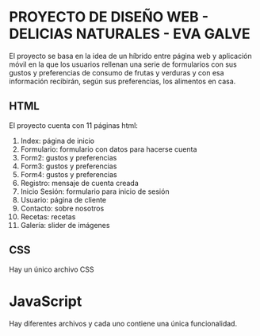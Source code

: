 # PROYECTO DE DISEÑO WEB - DELICIAS NATURALES - EVA GALVE

 El proyecto se basa en la idea de un híbrido entre página web y aplicación móvil en la que los usuarios rellenan una serie de formularios con sus gustos y preferencias de consumo de frutas y verduras y con esa información recibirán, según sus preferencias, los alimentos en casa. 

 ## HTML
 El proyecto cuenta con 11 páginas html:
 1. Index: página de inicio 
 2. Formulario: formulario con datos para hacerse cuenta
 3. Form2: gustos y preferencias
 4. Form3: gustos y preferencias
 5. Form4: gustos y preferencias
 6. Registro: mensaje de cuenta creada
 7. Inicio Sesión: formulario para inicio de sesión
 8. Usuario: página de cliente
 9. Contacto: sobre nosotros
 10. Recetas: recetas
 11. Galería: slider de imágenes

 ## CSS
 Hay un único archivo CSS

 # JavaScript
 Hay diferentes archivos y cada uno contiene una única funcionalidad.


